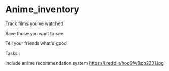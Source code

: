 # Anime_inventory 

Track films you've watched

Save those you want to see

Tell your friends what's good

Tasks : 

include anime recommendation system 
https://i.redd.it/hod6fw8pp2231.jpg
